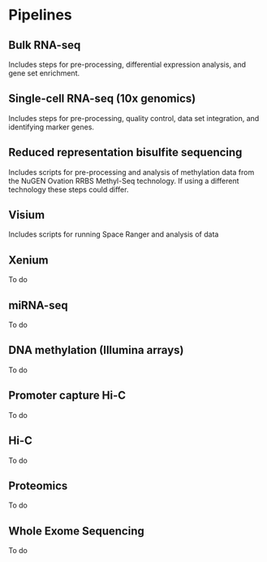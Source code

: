 # Pipelines

## Bulk RNA-seq

Includes steps for pre-processing, differential expression analysis, and gene set enrichment.

## Single-cell RNA-seq (10x genomics)

Includes steps for pre-processing, quality control, data set integration, and identifying marker genes.

## Reduced representation bisulfite sequencing

Includes scripts for pre-processing and analysis of methylation data from the NuGEN Ovation RRBS Methyl-Seq technology. If using a different technology these steps could differ.

## Visium 

Includes scripts for running Space Ranger and analysis of data

## Xenium

To do


## miRNA-seq

To do

## DNA methylation (Illumina arrays)

To do

## Promoter capture Hi-C

To do

## Hi-C

To do

## Proteomics

To do

## Whole Exome Sequencing

To do
